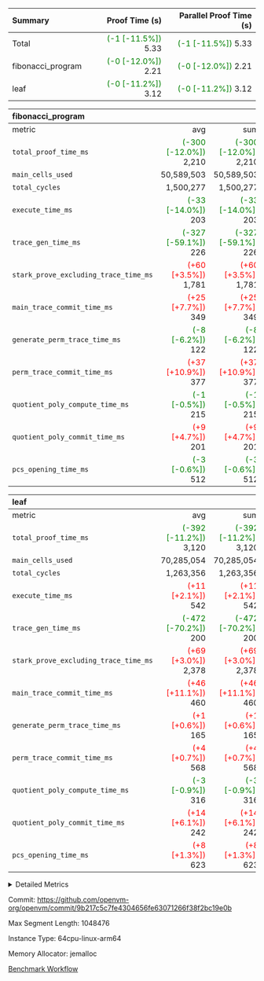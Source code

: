 | Summary | Proof Time (s) | Parallel Proof Time (s) |
|:---|---:|---:|
| Total | <span style='color: green'>(-1 [-11.5%])</span> 5.33 | <span style='color: green'>(-1 [-11.5%])</span> 5.33 |
| fibonacci_program | <span style='color: green'>(-0 [-12.0%])</span> 2.21 | <span style='color: green'>(-0 [-12.0%])</span> 2.21 |
| leaf | <span style='color: green'>(-0 [-11.2%])</span> 3.12 | <span style='color: green'>(-0 [-11.2%])</span> 3.12 |


| fibonacci_program |||||
|:---|---:|---:|---:|---:|
|metric|avg|sum|max|min|
| `total_proof_time_ms ` | <span style='color: green'>(-300 [-12.0%])</span> 2,210 | <span style='color: green'>(-300 [-12.0%])</span> 2,210 | <span style='color: green'>(-300 [-12.0%])</span> 2,210 | <span style='color: green'>(-300 [-12.0%])</span> 2,210 |
| `main_cells_used     ` |  50,589,503 |  50,589,503 |  50,589,503 |  50,589,503 |
| `total_cycles        ` |  1,500,277 |  1,500,277 |  1,500,277 |  1,500,277 |
| `execute_time_ms     ` | <span style='color: green'>(-33 [-14.0%])</span> 203 | <span style='color: green'>(-33 [-14.0%])</span> 203 | <span style='color: green'>(-33 [-14.0%])</span> 203 | <span style='color: green'>(-33 [-14.0%])</span> 203 |
| `trace_gen_time_ms   ` | <span style='color: green'>(-327 [-59.1%])</span> 226 | <span style='color: green'>(-327 [-59.1%])</span> 226 | <span style='color: green'>(-327 [-59.1%])</span> 226 | <span style='color: green'>(-327 [-59.1%])</span> 226 |
| `stark_prove_excluding_trace_time_ms` | <span style='color: red'>(+60 [+3.5%])</span> 1,781 | <span style='color: red'>(+60 [+3.5%])</span> 1,781 | <span style='color: red'>(+60 [+3.5%])</span> 1,781 | <span style='color: red'>(+60 [+3.5%])</span> 1,781 |
| `main_trace_commit_time_ms` | <span style='color: red'>(+25 [+7.7%])</span> 349 | <span style='color: red'>(+25 [+7.7%])</span> 349 | <span style='color: red'>(+25 [+7.7%])</span> 349 | <span style='color: red'>(+25 [+7.7%])</span> 349 |
| `generate_perm_trace_time_ms` | <span style='color: green'>(-8 [-6.2%])</span> 122 | <span style='color: green'>(-8 [-6.2%])</span> 122 | <span style='color: green'>(-8 [-6.2%])</span> 122 | <span style='color: green'>(-8 [-6.2%])</span> 122 |
| `perm_trace_commit_time_ms` | <span style='color: red'>(+37 [+10.9%])</span> 377 | <span style='color: red'>(+37 [+10.9%])</span> 377 | <span style='color: red'>(+37 [+10.9%])</span> 377 | <span style='color: red'>(+37 [+10.9%])</span> 377 |
| `quotient_poly_compute_time_ms` | <span style='color: green'>(-1 [-0.5%])</span> 215 | <span style='color: green'>(-1 [-0.5%])</span> 215 | <span style='color: green'>(-1 [-0.5%])</span> 215 | <span style='color: green'>(-1 [-0.5%])</span> 215 |
| `quotient_poly_commit_time_ms` | <span style='color: red'>(+9 [+4.7%])</span> 201 | <span style='color: red'>(+9 [+4.7%])</span> 201 | <span style='color: red'>(+9 [+4.7%])</span> 201 | <span style='color: red'>(+9 [+4.7%])</span> 201 |
| `pcs_opening_time_ms ` | <span style='color: green'>(-3 [-0.6%])</span> 512 | <span style='color: green'>(-3 [-0.6%])</span> 512 | <span style='color: green'>(-3 [-0.6%])</span> 512 | <span style='color: green'>(-3 [-0.6%])</span> 512 |

| leaf |||||
|:---|---:|---:|---:|---:|
|metric|avg|sum|max|min|
| `total_proof_time_ms ` | <span style='color: green'>(-392 [-11.2%])</span> 3,120 | <span style='color: green'>(-392 [-11.2%])</span> 3,120 | <span style='color: green'>(-392 [-11.2%])</span> 3,120 | <span style='color: green'>(-392 [-11.2%])</span> 3,120 |
| `main_cells_used     ` |  70,285,054 |  70,285,054 |  70,285,054 |  70,285,054 |
| `total_cycles        ` |  1,263,356 |  1,263,356 |  1,263,356 |  1,263,356 |
| `execute_time_ms     ` | <span style='color: red'>(+11 [+2.1%])</span> 542 | <span style='color: red'>(+11 [+2.1%])</span> 542 | <span style='color: red'>(+11 [+2.1%])</span> 542 | <span style='color: red'>(+11 [+2.1%])</span> 542 |
| `trace_gen_time_ms   ` | <span style='color: green'>(-472 [-70.2%])</span> 200 | <span style='color: green'>(-472 [-70.2%])</span> 200 | <span style='color: green'>(-472 [-70.2%])</span> 200 | <span style='color: green'>(-472 [-70.2%])</span> 200 |
| `stark_prove_excluding_trace_time_ms` | <span style='color: red'>(+69 [+3.0%])</span> 2,378 | <span style='color: red'>(+69 [+3.0%])</span> 2,378 | <span style='color: red'>(+69 [+3.0%])</span> 2,378 | <span style='color: red'>(+69 [+3.0%])</span> 2,378 |
| `main_trace_commit_time_ms` | <span style='color: red'>(+46 [+11.1%])</span> 460 | <span style='color: red'>(+46 [+11.1%])</span> 460 | <span style='color: red'>(+46 [+11.1%])</span> 460 | <span style='color: red'>(+46 [+11.1%])</span> 460 |
| `generate_perm_trace_time_ms` | <span style='color: red'>(+1 [+0.6%])</span> 165 | <span style='color: red'>(+1 [+0.6%])</span> 165 | <span style='color: red'>(+1 [+0.6%])</span> 165 | <span style='color: red'>(+1 [+0.6%])</span> 165 |
| `perm_trace_commit_time_ms` | <span style='color: red'>(+4 [+0.7%])</span> 568 | <span style='color: red'>(+4 [+0.7%])</span> 568 | <span style='color: red'>(+4 [+0.7%])</span> 568 | <span style='color: red'>(+4 [+0.7%])</span> 568 |
| `quotient_poly_compute_time_ms` | <span style='color: green'>(-3 [-0.9%])</span> 316 | <span style='color: green'>(-3 [-0.9%])</span> 316 | <span style='color: green'>(-3 [-0.9%])</span> 316 | <span style='color: green'>(-3 [-0.9%])</span> 316 |
| `quotient_poly_commit_time_ms` | <span style='color: red'>(+14 [+6.1%])</span> 242 | <span style='color: red'>(+14 [+6.1%])</span> 242 | <span style='color: red'>(+14 [+6.1%])</span> 242 | <span style='color: red'>(+14 [+6.1%])</span> 242 |
| `pcs_opening_time_ms ` | <span style='color: red'>(+8 [+1.3%])</span> 623 | <span style='color: red'>(+8 [+1.3%])</span> 623 | <span style='color: red'>(+8 [+1.3%])</span> 623 | <span style='color: red'>(+8 [+1.3%])</span> 623 |



<details>
<summary>Detailed Metrics</summary>

| group | num_segments | keygen_time_ms | commit_exe_time_ms |
| --- | --- | --- | --- |
| fibonacci_program | 1 | 283 | 5 | 

| group | air_name | quotient_deg | interactions | constraints |
| --- | --- | --- | --- | --- |
| fibonacci_program | AccessAdapterAir<16> | 2 | 5 | 12 | 
| fibonacci_program | AccessAdapterAir<2> | 2 | 5 | 12 | 
| fibonacci_program | AccessAdapterAir<32> | 2 | 5 | 12 | 
| fibonacci_program | AccessAdapterAir<4> | 2 | 5 | 12 | 
| fibonacci_program | AccessAdapterAir<8> | 2 | 5 | 12 | 
| fibonacci_program | BitwiseOperationLookupAir<8> | 2 | 2 | 4 | 
| fibonacci_program | MemoryMerkleAir<8> | 2 | 4 | 39 | 
| fibonacci_program | PersistentBoundaryAir<8> | 2 | 3 | 7 | 
| fibonacci_program | PhantomAir | 2 | 3 | 5 | 
| fibonacci_program | Poseidon2PeripheryAir<BabyBearParameters>, 1> | 2 | 1 | 286 | 
| fibonacci_program | ProgramAir | 1 | 1 | 4 | 
| fibonacci_program | RangeTupleCheckerAir<2> | 1 | 1 | 4 | 
| fibonacci_program | Rv32HintStoreAir | 2 | 18 | 28 | 
| fibonacci_program | VariableRangeCheckerAir | 1 | 1 | 4 | 
| fibonacci_program | VmAirWrapper<Rv32BaseAluAdapterAir, BaseAluCoreAir<4, 8> | 2 | 20 | 37 | 
| fibonacci_program | VmAirWrapper<Rv32BaseAluAdapterAir, LessThanCoreAir<4, 8> | 2 | 18 | 40 | 
| fibonacci_program | VmAirWrapper<Rv32BaseAluAdapterAir, ShiftCoreAir<4, 8> | 2 | 24 | 91 | 
| fibonacci_program | VmAirWrapper<Rv32BranchAdapterAir, BranchEqualCoreAir<4> | 2 | 11 | 20 | 
| fibonacci_program | VmAirWrapper<Rv32BranchAdapterAir, BranchLessThanCoreAir<4, 8> | 2 | 13 | 35 | 
| fibonacci_program | VmAirWrapper<Rv32CondRdWriteAdapterAir, Rv32JalLuiCoreAir> | 2 | 10 | 18 | 
| fibonacci_program | VmAirWrapper<Rv32JalrAdapterAir, Rv32JalrCoreAir> | 2 | 16 | 20 | 
| fibonacci_program | VmAirWrapper<Rv32LoadStoreAdapterAir, LoadSignExtendCoreAir<4, 8> | 2 | 18 | 33 | 
| fibonacci_program | VmAirWrapper<Rv32LoadStoreAdapterAir, LoadStoreCoreAir<4> | 2 | 17 | 40 | 
| fibonacci_program | VmAirWrapper<Rv32MultAdapterAir, DivRemCoreAir<4, 8> | 2 | 25 | 84 | 
| fibonacci_program | VmAirWrapper<Rv32MultAdapterAir, MulHCoreAir<4, 8> | 2 | 24 | 31 | 
| fibonacci_program | VmAirWrapper<Rv32MultAdapterAir, MultiplicationCoreAir<4, 8> | 2 | 19 | 19 | 
| fibonacci_program | VmAirWrapper<Rv32RdWriteAdapterAir, Rv32AuipcCoreAir> | 2 | 12 | 14 | 
| fibonacci_program | VmConnectorAir | 2 | 5 | 11 | 
| leaf | AccessAdapterAir<2> | 2 | 5 | 12 | 
| leaf | AccessAdapterAir<4> | 2 | 5 | 12 | 
| leaf | AccessAdapterAir<8> | 2 | 5 | 12 | 
| leaf | FriReducedOpeningAir | 2 | 39 | 71 | 
| leaf | JalRangeCheckAir | 2 | 9 | 14 | 
| leaf | NativePoseidon2Air<BabyBearParameters>, 1> | 2 | 136 | 572 | 
| leaf | PhantomAir | 2 | 3 | 5 | 
| leaf | ProgramAir | 1 | 1 | 4 | 
| leaf | VariableRangeCheckerAir | 1 | 1 | 4 | 
| leaf | VmAirWrapper<AluNativeAdapterAir, FieldArithmeticCoreAir> | 2 | 15 | 27 | 
| leaf | VmAirWrapper<BranchNativeAdapterAir, BranchEqualCoreAir<1> | 2 | 11 | 25 | 
| leaf | VmAirWrapper<NativeAdapterAir<2, 0>, PublicValuesCoreAir> | 2 | 11 | 30 | 
| leaf | VmAirWrapper<NativeLoadStoreAdapterAir<1>, NativeLoadStoreCoreAir<1> | 2 | 15 | 20 | 
| leaf | VmAirWrapper<NativeLoadStoreAdapterAir<4>, NativeLoadStoreCoreAir<4> | 2 | 15 | 20 | 
| leaf | VmAirWrapper<NativeVectorizedAdapterAir<4>, FieldExtensionCoreAir> | 2 | 15 | 27 | 
| leaf | VmConnectorAir | 2 | 5 | 11 | 
| leaf | VolatileBoundaryAir | 2 | 7 | 19 | 

| group | air_name | idx | rows | prep_cols | perm_cols | main_cols | cells |
| --- | --- | --- | --- | --- | --- | --- | --- |
| leaf | AccessAdapterAir<2> | 0 | 262,144 |  | 16 | 11 | 7,077,888 | 
| leaf | AccessAdapterAir<4> | 0 | 131,072 |  | 16 | 13 | 3,801,088 | 
| leaf | AccessAdapterAir<8> | 0 | 4,096 |  | 16 | 17 | 135,168 | 
| leaf | FriReducedOpeningAir | 0 | 524,288 |  | 84 | 27 | 58,195,968 | 
| leaf | JalRangeCheckAir | 0 | 65,536 |  | 28 | 12 | 2,621,440 | 
| leaf | NativePoseidon2Air<BabyBearParameters>, 1> | 0 | 65,536 |  | 312 | 398 | 46,530,560 | 
| leaf | PhantomAir | 0 | 32,768 |  | 12 | 6 | 589,824 | 
| leaf | ProgramAir | 0 | 131,072 |  | 8 | 10 | 2,359,296 | 
| leaf | VariableRangeCheckerAir | 0 | 262,144 | 2 | 8 | 1 | 2,359,296 | 
| leaf | VmAirWrapper<AluNativeAdapterAir, FieldArithmeticCoreAir> | 0 | 1,048,576 |  | 36 | 29 | 68,157,440 | 
| leaf | VmAirWrapper<BranchNativeAdapterAir, BranchEqualCoreAir<1> | 0 | 131,072 |  | 28 | 23 | 6,684,672 | 
| leaf | VmAirWrapper<NativeAdapterAir<2, 0>, PublicValuesCoreAir> | 0 | 64 |  | 28 | 27 | 3,520 | 
| leaf | VmAirWrapper<NativeLoadStoreAdapterAir<1>, NativeLoadStoreCoreAir<1> | 0 | 524,288 |  | 40 | 21 | 31,981,568 | 
| leaf | VmAirWrapper<NativeLoadStoreAdapterAir<4>, NativeLoadStoreCoreAir<4> | 0 | 131,072 |  | 40 | 27 | 8,781,824 | 
| leaf | VmAirWrapper<NativeVectorizedAdapterAir<4>, FieldExtensionCoreAir> | 0 | 131,072 |  | 36 | 38 | 9,699,328 | 
| leaf | VmConnectorAir | 0 | 2 | 1 | 16 | 5 | 42 | 
| leaf | VolatileBoundaryAir | 0 | 131,072 |  | 20 | 12 | 4,194,304 | 

| group | air_name | segment | rows | prep_cols | perm_cols | main_cols | cells |
| --- | --- | --- | --- | --- | --- | --- | --- |
| fibonacci_program | AccessAdapterAir<8> | 0 | 128 |  | 16 | 17 | 4,224 | 
| fibonacci_program | BitwiseOperationLookupAir<8> | 0 | 65,536 | 3 | 8 | 2 | 655,360 | 
| fibonacci_program | MemoryMerkleAir<8> | 0 | 512 |  | 16 | 32 | 24,576 | 
| fibonacci_program | PersistentBoundaryAir<8> | 0 | 128 |  | 12 | 20 | 4,096 | 
| fibonacci_program | PhantomAir | 0 | 1 |  | 12 | 6 | 18 | 
| fibonacci_program | Poseidon2PeripheryAir<BabyBearParameters>, 1> | 0 | 256 |  | 8 | 300 | 78,848 | 
| fibonacci_program | ProgramAir | 0 | 8,192 |  | 8 | 10 | 147,456 | 
| fibonacci_program | RangeTupleCheckerAir<2> | 0 | 524,288 | 2 | 8 | 1 | 4,718,592 | 
| fibonacci_program | Rv32HintStoreAir | 0 | 4 |  | 44 | 32 | 304 | 
| fibonacci_program | VariableRangeCheckerAir | 0 | 262,144 | 2 | 8 | 1 | 2,359,296 | 
| fibonacci_program | VmAirWrapper<Rv32BaseAluAdapterAir, BaseAluCoreAir<4, 8> | 0 | 1,048,576 |  | 52 | 36 | 92,274,688 | 
| fibonacci_program | VmAirWrapper<Rv32BaseAluAdapterAir, LessThanCoreAir<4, 8> | 0 | 524,288 |  | 40 | 37 | 40,370,176 | 
| fibonacci_program | VmAirWrapper<Rv32BranchAdapterAir, BranchEqualCoreAir<4> | 0 | 262,144 |  | 28 | 26 | 14,155,776 | 
| fibonacci_program | VmAirWrapper<Rv32BranchAdapterAir, BranchLessThanCoreAir<4, 8> | 0 | 8 |  | 32 | 32 | 512 | 
| fibonacci_program | VmAirWrapper<Rv32CondRdWriteAdapterAir, Rv32JalLuiCoreAir> | 0 | 131,072 |  | 28 | 18 | 6,029,312 | 
| fibonacci_program | VmAirWrapper<Rv32JalrAdapterAir, Rv32JalrCoreAir> | 0 | 32 |  | 36 | 28 | 2,048 | 
| fibonacci_program | VmAirWrapper<Rv32LoadStoreAdapterAir, LoadStoreCoreAir<4> | 0 | 128 |  | 52 | 41 | 11,904 | 
| fibonacci_program | VmAirWrapper<Rv32RdWriteAdapterAir, Rv32AuipcCoreAir> | 0 | 16 |  | 28 | 20 | 768 | 
| fibonacci_program | VmConnectorAir | 0 | 2 | 1 | 16 | 5 | 42 | 

| group | idx | trace_gen_time_ms | total_proof_time_ms | total_cycles | total_cells | stark_prove_excluding_trace_time_ms | quotient_poly_compute_time_ms | quotient_poly_commit_time_ms | perm_trace_commit_time_ms | pcs_opening_time_ms | main_trace_commit_time_ms | main_cells_used | generate_perm_trace_time_ms | execute_time_ms |
| --- | --- | --- | --- | --- | --- | --- | --- | --- | --- | --- | --- | --- | --- | --- |
| leaf | 0 | 200 | 3,120 | 1,263,356 | 253,173,226 | 2,378 | 316 | 242 | 568 | 623 | 460 | 70,285,054 | 165 | 542 | 

| group | idx | trace_height_constraint | weighted_sum | threshold |
| --- | --- | --- | --- | --- |
| leaf | 0 | 0 | 5,439,620 | 2,013,265,921 | 
| leaf | 0 | 1 | 26,751,232 | 2,013,265,921 | 
| leaf | 0 | 2 | 2,719,810 | 2,013,265,921 | 
| leaf | 0 | 3 | 26,878,212 | 2,013,265,921 | 
| leaf | 0 | 4 | 131,072 | 2,013,265,921 | 
| leaf | 0 | 5 | 62,313,162 | 2,013,265,921 | 

| group | segment | trace_gen_time_ms | total_proof_time_ms | total_cycles | total_cells | stark_prove_excluding_trace_time_ms | quotient_poly_compute_time_ms | quotient_poly_commit_time_ms | perm_trace_commit_time_ms | pcs_opening_time_ms | main_trace_commit_time_ms | main_cells_used | generate_perm_trace_time_ms | execute_time_ms |
| --- | --- | --- | --- | --- | --- | --- | --- | --- | --- | --- | --- | --- | --- | --- |
| fibonacci_program | 0 | 226 | 2,210 | 1,500,277 | 160,837,996 | 1,781 | 215 | 201 | 377 | 512 | 349 | 50,589,503 | 122 | 203 | 

| group | segment | trace_height_constraint | weighted_sum | threshold |
| --- | --- | --- | --- | --- |
| fibonacci_program | 0 | 0 | 3,932,542 | 2,013,265,921 | 
| fibonacci_program | 0 | 1 | 10,749,400 | 2,013,265,921 | 
| fibonacci_program | 0 | 2 | 1,966,271 | 2,013,265,921 | 
| fibonacci_program | 0 | 3 | 10,749,532 | 2,013,265,921 | 
| fibonacci_program | 0 | 4 | 1,664 | 2,013,265,921 | 
| fibonacci_program | 0 | 5 | 640 | 2,013,265,921 | 
| fibonacci_program | 0 | 6 | 7,209,100 | 2,013,265,921 | 
| fibonacci_program | 0 | 7 |  | 2,013,265,921 | 
| fibonacci_program | 0 | 8 | 35,535,101 | 2,013,265,921 | 

</details>


Commit: https://github.com/openvm-org/openvm/commit/9b217c5c7fe4304656fe63071266f38f2bc19e0b

Max Segment Length: 1048476

Instance Type: 64cpu-linux-arm64

Memory Allocator: jemalloc

[Benchmark Workflow](https://github.com/openvm-org/openvm/actions/runs/15355091158)
